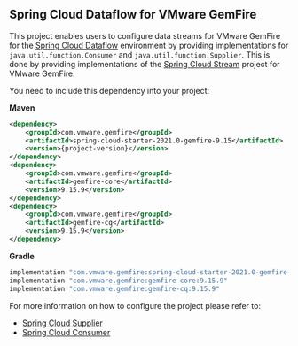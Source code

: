 ## Spring Cloud Dataflow for VMware GemFire

This project enables users to configure data streams for VMware GemFire for the [Spring Cloud Dataflow](https://spring.io/projects/spring-cloud-dataflow) environment by providing implementations for `java.util.function.Consumer` and `java.util.function.Supplier`. This is done by providing implementations of the [Spring Cloud Stream](https://spring.io/projects/spring-cloud-stream) project for VMware GemFire.


You need to include this dependency into your project:

**Maven**
```xml
<dependency>
    <groupId>com.vmware.gemfire</groupId>
    <artifactId>spring-cloud-starter-2021.0-gemfire-9.15</artifactId>
    <version>{project-version}</version>
</dependency>
<dependency>
    <groupId>com.vmware.gemfire</groupId>
    <artifactId>gemfire-core</artifactId>
    <version>9.15.9</version>
</dependency>
<dependency>
    <groupId>com.vmware.gemfire</groupId>
    <artifactId>gemfire-cq</artifactId>
    <version>9.15.9</version>
</dependency>
```

**Gradle**
```groovy
implementation "com.vmware.gemfire:spring-cloud-starter-2021.0-gemfire-9.15:{project-version}"
implementation "com.vmware.gemfire:gemfire-core:9.15.9"
implementation "com.vmware.gemfire:gemfire-cq:9.15.9"
```

For more information on how to configure the project please refer to:
* [Spring Cloud Supplier](spring-cloud-supplier-gemfire/README.md)
* [Spring Cloud Consumer](spring-cloud-consumer-gemfire/README.md)
